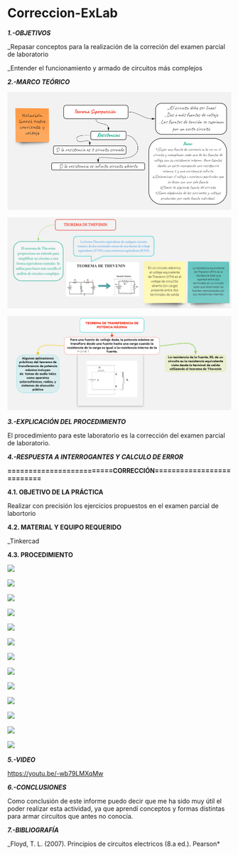 # Correccion-ExLab

***1.-OBJETIVOS***

_Repasar conceptos para la realización de la correción del examen parcial de laboratorio

_Entender el funcionamiento y armado de circuitos más complejos

***2.-MARCO TEÓRICO***

![](https://github.com/smvaca2/Lab-4/blob/37fb70bf43e52d8522058e4cf2353aa6ac8e04a6/teoria.PNG)

![](https://github.com/smvaca2/lab-5/blob/24af7bfeaf63a85c7995c0abc75849dcba09a787/teoria.PNG)

![](https://github.com/smvaca2/Lab-6/blob/9aa49cf4b947ee60b31ef66696048e80bb5d2c63/teoria.PNG)

***3.-EXPLICACIÓN DEL PROCEDIMIENTO***

El procedimiento para este laboratorio es la corrección del examen parcial de laboratorio. 

***4.-RESPUESTA A INTERROGANTES Y CALCULO DE ERROR***

**=========================CORRECCIÓN==========================**

**4.1. OBJETIVO DE LA PRÁCTICA**

Realizar con precisión los ejercicios propuestos en el examen parcial de labortorio

**4.2. MATERIAL Y EQUIPO REQUERIDO**

_Tinkercad

**4.3. PROCEDIMIENTO**

![](https://github.com/smvaca2/Ex-Lab/blob/6fea072674bd6eb7d5122188a2c77f58d479dc4e/1.PNG)

![](https://github.com/smvaca2/Ex-Lab/blob/6fea072674bd6eb7d5122188a2c77f58d479dc4e/1.1.PNG)

![](https://github.com/smvaca2/Ex-Lab/blob/6fea072674bd6eb7d5122188a2c77f58d479dc4e/1.2.PNG)

![](https://github.com/smvaca2/Ex-Lab/blob/6fea072674bd6eb7d5122188a2c77f58d479dc4e/1.3.PNG)

![](https://github.com/smvaca2/Ex-Lab/blob/6fea072674bd6eb7d5122188a2c77f58d479dc4e/2.PNG)

![](https://github.com/smvaca2/Ex-Lab/blob/6fea072674bd6eb7d5122188a2c77f58d479dc4e/2.1.PNG)

![](https://github.com/smvaca2/Ex-Lab/blob/6fea072674bd6eb7d5122188a2c77f58d479dc4e/2.2.PNG)

![](https://github.com/smvaca2/Ex-Lab/blob/6fea072674bd6eb7d5122188a2c77f58d479dc4e/2.3.PNG)

![](https://github.com/smvaca2/Ex-Lab/blob/6fea072674bd6eb7d5122188a2c77f58d479dc4e/3.PNG)

![](https://github.com/smvaca2/Ex-Lab/blob/6fea072674bd6eb7d5122188a2c77f58d479dc4e/3.1.PNG)

![](https://github.com/smvaca2/Ex-Lab/blob/6fea072674bd6eb7d5122188a2c77f58d479dc4e/3.2.PNG)

![](https://github.com/smvaca2/Ex-Lab/blob/6fea072674bd6eb7d5122188a2c77f58d479dc4e/3.3.PNG)

![](https://github.com/smvaca2/Ex-Lab/blob/6fea072674bd6eb7d5122188a2c77f58d479dc4e/3.4.PNG)

***5.-VIDEO***

https://youtu.be/-wb79LMXqMw

***6.-CONCLUSIONES***

Como conclusión de este informe puedo decir que me ha sido muy útil el poder realizar esta actividad, ya que aprendí conceptos y formas distintas para armar circuitos que antes no conocía.

***7.-BIBLIOGRAFÍA***

_Floyd, T. L. (2007). Principios de circuitos electricos (8.a ed.). Pearson*
